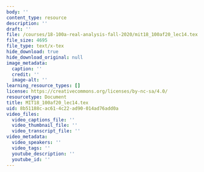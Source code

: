 ```yaml
---
body: ''
content_type: resource
description: ''
draft: ''
file: /courses/18-100a-real-analysis-fall-2020/mit18_100af20_lec14.tex
file_size: 4695
file_type: text/x-tex
hide_download: true
hide_download_original: null
image_metadata:
  caption: ''
  credit: ''
  image-alt: ''
learning_resource_types: []
license: https://creativecommons.org/licenses/by-nc-sa/4.0/
resourcetype: Document
title: MIT18_100af20_lec14.tex
uid: 8b51188c-ac61-4c22-ad90-014ad76add0a
video_files:
  video_captions_file: ''
  video_thumbnail_file: ''
  video_transcript_file: ''
video_metadata:
  video_speakers: ''
  video_tags: ''
  youtube_description: ''
  youtube_id: ''
---
```

